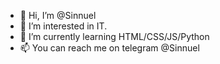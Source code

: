 - 👋 Hi, I’m @Sinnuel
- 👀 I’m interested in IT.
- 🌱 I’m currently learning HTML/CSS/JS/Python
- 📫 You can reach me on telegram @Sinnuel

<!---
Sinnuel/Sinnuel is a ✨ special ✨ repository because its `README.md` (this file) appears on your GitHub profile.
You can click the Preview link to take a look at your changes.
--->
